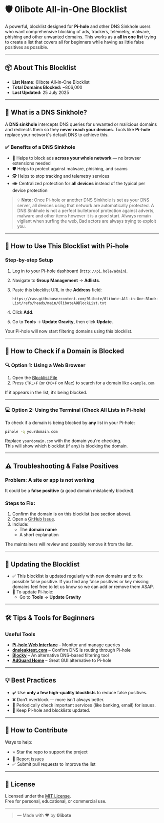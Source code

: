 # 🛡️ 0libote All-in-One Blocklist

A powerful, blocklist designed for **Pi-hole** and other DNS Sinkhole users who want comprehensive blocking of ads, trackers, telemetry, malware, phishing and other unwanted domains. This works as a **all in one list** trying to create a list that covers all for beginners while having as little false positives as possible.

---

## 📦 About This Blocklist

- **List Name:** 0libote All-in-One Blocklist
- **Total Domains Blocked:** ~806,000
- **Last Updated:** 25 July 2025

---

## 📘 What is a DNS Sinkhole?

A **DNS sinkhole** intercepts DNS queries for unwanted or malicious domains and redirects them so they **never reach your devices**. Tools like **Pi-hole** replace your network's default DNS to achieve this.

### ✅ Benefits of a DNS Sinkhole

- 🚫 Helps to block ads **across your whole network** — no browser extensions needed
- 🛡️ Helps to protect against malware, phishing, and scams
- 🕵️ Helps to stop tracking and telemetry services
- 👪 Centralized protection for **all devices** instead of the typical per device protection 

> 💡 **Note:** Once Pi-hole or another DNS Sinkhole is set as your DNS server, all devices using that network are automatically protected. A DNS Sinkhole is not a perfect bulletproof protection against adverts, malware and other items however it is a good start. Always remain vigilant when surfing the web, Bad actors are always trying to exploit you.

---

## 📄 How to Use This Blocklist with Pi-hole

### Step-by-step Setup

1. Log in to your Pi-hole dashboard (`http://pi.hole/admin`).
2. Navigate to **Group Management** → **Adlists**.
3. Paste this blocklist URL in the **Address** field:

   ```
   https://raw.githubusercontent.com/0libote/0libote-All-in-One-Block-List/refs/heads/main/0liboteAOBlockList.txt
   ```

4. Click **Add**.
5. Go to **Tools** → **Update Gravity**, then click **Update**.

Your Pi-hole will now start filtering domains using this blocklist.

---

## 🔎 How to Check if a Domain is Blocked

### 🔍 Option 1: Using a Web Browser

1. Open the [Blocklist File](https://raw.githubusercontent.com/0libote/0libote-All-in-One-Block-List/refs/heads/main/0liboteAOBlockList.txt)
2. Press `CTRL+F` (or `CMD+F` on Mac) to search for a domain like `example.com`

If it appears in the list, it’s being blocked.

---

### 💻 Option 2: Using the Terminal (Check All Lists in Pi-hole)

To check if a domain is being blocked by **any** list in your Pi-hole:

```bash
pihole -q yourdomain.com
```

Replace `yourdomain.com` with the domain you're checking.  
This will show which blocklist (if any) is blocking the domain.

---

## ⚠️ Troubleshooting & False Positives

### Problem: A site or app is not working
It could be a **false positive** (a good domain mistakenly blocked).

### Steps to Fix:

1. Confirm the domain is on this blocklist (see section above).
2. Open a [GitHub Issue](https://github.com/0libote/0libote-All-in-One-Block-List/issues).
3. Include:
   - The **domain name**
   - A short explanation 

The maintainers will review and possibly remove it from the list.

---

## 🔄 Updating the Blocklist

- ✅ This blocklist is updated regularly with new domains and to fix possible false positive. If you find any false positives or key missing domains feel free to let us know so we can add or remove them ASAP.
- 🔁 To update Pi-hole:
  - Go to **Tools** → **Update Gravity**

---

## 🛠️ Tips & Tools for Beginners

### Useful Tools

- **[Pi-hole Web Interface](http://pi.hole/admin)** – Monitor and manage queries
- **[dnsleaktest.com](https://dnsleaktest.com/)** – Confirm DNS is routing through Pi-hole
- **[Blocky](https://github.com/0xERR0R/blocky)** – An alternative DNS-based filtering tool
- **[AdGuard Home](https://adguard.com/en/adguard-home/overview.html)** – Great GUI alternative to Pi-hole

---

## 💡 Best Practices

- ✔️ Use **only a few high-quality blocklists** to reduce false positives.
- ❌ Don’t overblock — more isn’t always better.
- 🧪 Periodically check important services (like banking, email) for issues.
- 🔄 Keep Pi-hole and blocklists updated.

---

## 🙌 How to Contribute

Ways to help:

- ⭐ Star the repo to support the project
- 🐞 [Report issues](https://github.com/0libote/0libote-All-in-One-Block-List/issues)
- ✅ Submit pull requests to improve the list

---

## 📜 License

Licensed under the [MIT License](LICENSE).  
Free for personal, educational, or commercial use.

---

> — Made with ❤️ by **0libote**
